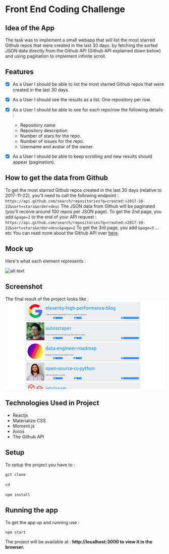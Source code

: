 # Front End Coding Challenge

## Idea of the App

The task was to implement a small webapp that will list the most starred Github repos that were created in the last 30 days. by fetching the sorted JSON data directly from the Github API (Github API explained down below) and using pagination to implement infinite scroll.


## Features

- [x] As a User I should be able to list the most starred Github repos that were created in the last 30 days.
- [x] As a User I should see the results as a list. One repository per row.
- [x] As a User I should be able to see for each repo/row the following details :
    - Repository name
    - Repository description
    - Number of stars for the repo.
    - Number of issues for the repo.
    - Username and avatar of the owner.
- [x] As a User I should be able to keep scrolling and new results should appear (pagination).


## How to get the data from Github

To get the most starred Github repos created in the last 30 days (relative to 2017-11-22), you'll need to call the following endpoint :
`https://api.github.com/search/repositories?q=created:>2017-10-22&sort=stars&order=desc`
The JSON data from Github will be paginated (you'll receive around 100 repos per JSON page).
To get the 2nd page, you add `&page=2` to the end of your API request :
`https://api.github.com/search/repositories?q=created:>2017-10-22&sort=stars&order=desc&page=2`
To get the 3rd page, you add `&page=3` ... etc
You can read more about the Github API over [here](https://developer.github.com/v3/search/#search-repositories
).


## Mock up 


Here's what each element represents :


![alt text](https://raw.githubusercontent.com/hiddenfounders/frontend-coding-challenge/master/row_explained.png)

## Screenshot 
The final result of the project looks like : 
![](public/images/Screenshot.png)
## Technologies Used in Project

- Reactjs 
- Materialize CSS 
- Moment.js
- Axios
- The Github API


## Setup
To setup the project you have to : 

```
git clone 

cd 

npm install
```


## Running the app

To get the app up and running use :

```
npm start
```


The project will be available at :  **http://localhost:3000 to view it in the browser.**
